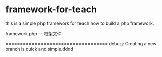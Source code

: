 framework-for-teach
===================
this is a simple php framework for teach how to build a php framework.

framework.php -- 框架文件




===================================
debug: Creating a new branch is quick and simple.dddd